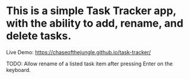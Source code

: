 # This is a simple Task Tracker app, with the ability to add, rename, and delete tasks.

Live Demo: https://chaseofthejungle.github.io/task-tracker/

TODO: Allow rename of a listed task item after pressing Enter on the keyboard.
